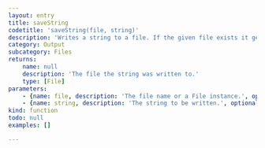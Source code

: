 ```yaml
---
layout: entry
title: saveString
codetitle: 'saveString(file, string)'
description: 'Writes a string to a file. If the given file exists it gets overridden.'
category: Output
subcategory: Files
returns:
    name: null
    description: 'The file the string was written to.'
    type: [File]
parameters:
    - {name: file, description: 'The file name or a File instance.', optional: false, type: [String, File]}
    - {name: string, description: 'The string to be written.', optional: false, type: [String]}
kind: function
todo: null
examples: []

---
```


